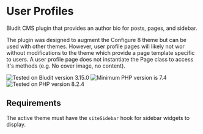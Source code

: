 # User Profiles

Bludit CMS plugin that provides an author bio for posts, pages, and sidebar.

The plugin was designed to augment the Configure 8 theme but can be used with other themes. However, user profile pages will likely not wor without modifications to the theme which provide a page template specific to users. A user profile page does not instantiate the Page class to access it's methods (e.g. No cover image, no content).

![Tested on Bludit version 3.15.0](https://img.shields.io/badge/Bludit-3.15.0-42a5f5.svg?style=flat-square "Tested on Bludit version 3.15.0")
![Minimum PHP version is 7.4](https://img.shields.io/badge/PHP_Min-7.4-8892bf.svg?style=flat-square "Minimum PHP version is 7.4")
![Tested on PHP version 8.2.4](https://img.shields.io/badge/PHP_Test-8.2.4-8892bf.svg?style=flat-square "Tested on PHP version 8.2.4")

## Requirements

The active theme must have the `siteSidebar` hook for sidebar widgets to display.
